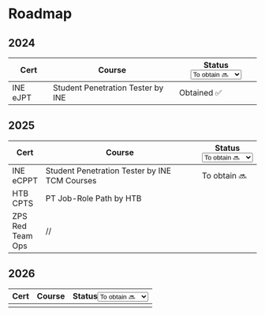 # Roadmap

## 2024

<table><thead><tr><th>Cert</th><th>Course</th><th>Status<select><option value="Nx1c87I3XpBC" label="To obtain 🔜" color="blue"></option><option value="BuB9ppkFM8Jg" label="Obtained ✅" color="blue"></option><option value="yuUxu6fLVGIy" label="In progress 🔆" color="blue"></option></select></th></tr></thead><tbody><tr><td>INE eJPT</td><td>Student Penetration Tester by INE</td><td><span data-option="BuB9ppkFM8Jg">Obtained ✅</span></td></tr></tbody></table>

## 2025

<table><thead><tr><th>Cert</th><th width="310">Course</th><th>Status<select><option value="Nx1c87I3XpBC" label="To obtain 🔜" color="blue"></option><option value="BuB9ppkFM8Jg" label="Obtained ✅" color="blue"></option><option value="yuUxu6fLVGIy" label="In progress 🔆" color="blue"></option></select></th></tr></thead><tbody><tr><td>INE eCPPT</td><td>Student Penetration Tester by INE<br>TCM Courses</td><td><span data-option="Nx1c87I3XpBC">To obtain 🔜</span></td></tr><tr><td>HTB CPTS</td><td>PT Job-Role Path by HTB</td><td></td></tr><tr><td>ZPS Red Team Ops</td><td>//</td><td></td></tr></tbody></table>

## 2026

<table><thead><tr><th>Cert</th><th>Course</th><th>Status<select><option value="Nx1c87I3XpBC" label="To obtain 🔜" color="blue"></option><option value="BuB9ppkFM8Jg" label="Obtained ✅" color="blue"></option><option value="yuUxu6fLVGIy" label="In progress 🔆" color="blue"></option></select></th></tr></thead><tbody><tr><td></td><td></td><td></td></tr></tbody></table>

